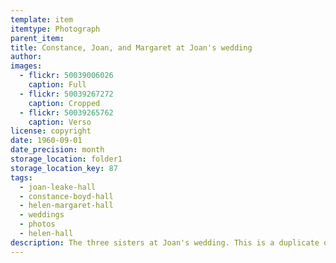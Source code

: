 ```yaml
---
template: item
itemtype: Photograph
parent_item: 
title: Constance, Joan, and Margaret at Joan's wedding
author: 
images:
  - flickr: 50039006026
    caption: Full
  - flickr: 50039267272
    caption: Cropped
  - flickr: 50039265762
    caption: Verso
license: copyright
date: 1960-09-01
date_precision: month
storage_location: folder1
storage_location_key: 87
tags:
  - joan-leake-hall
  - constance-boyd-hall
  - helen-margaret-hall
  - weddings
  - photos
  - helen-hall
description: The three sisters at Joan's wedding. This is a duplicate of Item 66.
---
```

